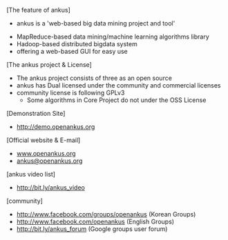 [The feature of ankus] 
 * ankus is a 'web-based big data mining project and tool' 
  - MapReduce-based data mining/machine learning algorithms library
  - Hadoop-based distributed bigdata system
  - offering a web-based GUI for easy use

[The ankus project & License]
 * The ankus project consists of three as an open source 
 * ankus has Dual licensed under the community and commercial licenses 
 * community license is following GPLv3
    - Some algorithms in Core Project do not under the OSS License

[Demonstration Site]
  - http://demo.openankus.org

[Official website & E-mail]
  - www.openankus.org
  - ankus@openankus.org

[ankus video list]
  - http://bit.ly/ankus_video

[community]
  - http://www.facebook.com/groups/openankus (Korean Groups)
  - http://www.facebook.com/openankus (English Groups)
  - http://bit.ly/ankus_forum (Google groups user forum)
